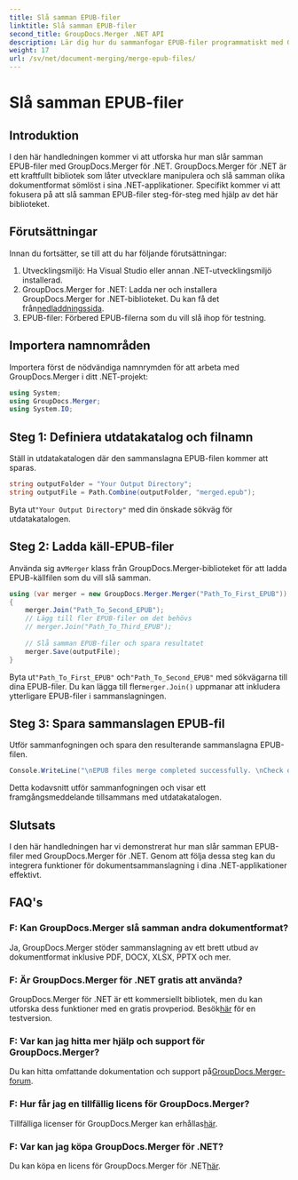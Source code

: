 ```yaml
---
title: Slå samman EPUB-filer
linktitle: Slå samman EPUB-filer
second_title: GroupDocs.Merger .NET API
description: Lär dig hur du sammanfogar EPUB-filer programmatiskt med GroupDocs.Merger för .NET. Följ vår steg-för-steg handledning.
weight: 17
url: /sv/net/document-merging/merge-epub-files/
---
```


# Slå samman EPUB-filer

## Introduktion
I den här handledningen kommer vi att utforska hur man slår samman EPUB-filer med GroupDocs.Merger för .NET. GroupDocs.Merger för .NET är ett kraftfullt bibliotek som låter utvecklare manipulera och slå samman olika dokumentformat sömlöst i sina .NET-applikationer. Specifikt kommer vi att fokusera på att slå samman EPUB-filer steg-för-steg med hjälp av det här biblioteket.
## Förutsättningar
Innan du fortsätter, se till att du har följande förutsättningar:
1. Utvecklingsmiljö: Ha Visual Studio eller annan .NET-utvecklingsmiljö installerad.
2.  GroupDocs.Merger for .NET: Ladda ner och installera GroupDocs.Merger for .NET-biblioteket. Du kan få det från[nedladdningssida](https://releases.groupdocs.com/merger/net/).
3. EPUB-filer: Förbered EPUB-filerna som du vill slå ihop för testning.

## Importera namnområden
Importera först de nödvändiga namnrymden för att arbeta med GroupDocs.Merger i ditt .NET-projekt:
```csharp
using System; 
using GroupDocs.Merger;
using System.IO;
```
## Steg 1: Definiera utdatakatalog och filnamn
Ställ in utdatakatalogen där den sammanslagna EPUB-filen kommer att sparas.
```csharp
string outputFolder = "Your Output Directory";
string outputFile = Path.Combine(outputFolder, "merged.epub");
```
 Byta ut`"Your Output Directory"` med din önskade sökväg för utdatakatalogen.
## Steg 2: Ladda käll-EPUB-filer
 Använda sig av`Merger` klass från GroupDocs.Merger-biblioteket för att ladda EPUB-källfilen som du vill slå samman.
```csharp
using (var merger = new GroupDocs.Merger.Merger("Path_To_First_EPUB"))
{
    merger.Join("Path_To_Second_EPUB");
    // Lägg till fler EPUB-filer om det behövs
    // merger.Join("Path_To_Third_EPUB");
    
    // Slå samman EPUB-filer och spara resultatet
    merger.Save(outputFile);
}
```
 Byta ut`"Path_To_First_EPUB"` och`"Path_To_Second_EPUB"` med sökvägarna till dina EPUB-filer. Du kan lägga till fler`merger.Join()` uppmanar att inkludera ytterligare EPUB-filer i sammanslagningen.
## Steg 3: Spara sammanslagen EPUB-fil
Utför sammanfogningen och spara den resulterande sammanslagna EPUB-filen.
```csharp
Console.WriteLine("\nEPUB files merge completed successfully. \nCheck output in {0}", outputFolder);
```
Detta kodavsnitt utför sammanfogningen och visar ett framgångsmeddelande tillsammans med utdatakatalogen.

## Slutsats
I den här handledningen har vi demonstrerat hur man slår samman EPUB-filer med GroupDocs.Merger för .NET. Genom att följa dessa steg kan du integrera funktioner för dokumentsammanslagning i dina .NET-applikationer effektivt.

## FAQ's
### F: Kan GroupDocs.Merger slå samman andra dokumentformat?
Ja, GroupDocs.Merger stöder sammanslagning av ett brett utbud av dokumentformat inklusive PDF, DOCX, XLSX, PPTX och mer.
### F: Är GroupDocs.Merger för .NET gratis att använda?
 GroupDocs.Merger för .NET är ett kommersiellt bibliotek, men du kan utforska dess funktioner med en gratis provperiod. Besök[här](https://releases.groupdocs.com/) för en testversion.
### F: Var kan jag hitta mer hjälp och support för GroupDocs.Merger?
 Du kan hitta omfattande dokumentation och support på[GroupDocs.Merger-forum](https://forum.groupdocs.com/c/merger/32).
### F: Hur får jag en tillfällig licens för GroupDocs.Merger?
 Tillfälliga licenser för GroupDocs.Merger kan erhållas[här](https://purchase.groupdocs.com/temporary-license/).
### F: Var kan jag köpa GroupDocs.Merger för .NET?
 Du kan köpa en licens för GroupDocs.Merger för .NET[här](https://purchase.groupdocs.com/buy).